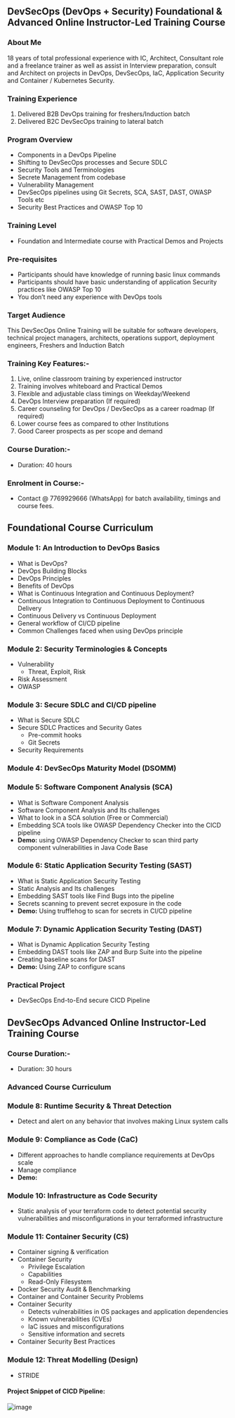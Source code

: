 ## DevSecOps (DevOps + Security) Foundational & Advanced Online Instructor-Led Training Course

### About Me
18 years of total professional experience with IC, Architect, Consultant role and a freelance trainer as well as assist in Interview preparation, consult and Architect on projects in DevOps, DevSecOps, IaC,  Application Security and Container / Kubernetes Security.

### Training Experience
1. Delivered B2B DevOps training for freshers/Induction batch
2. Delivered B2C DevSecOps training to lateral batch

### Program Overview
- Components in a DevOps Pipeline
- Shifting to DevSecOps processes and Secure SDLC
- Security Tools and Terminologies
- Secrete Management from codebase
- Vulnerability Management
- DevSecOps pipelines using Git Secrets, SCA, SAST, DAST, OWASP Tools etc
- Security Best Practices and OWASP Top 10

### Training Level
- Foundation and Intermediate course with Practical Demos and Projects

### Pre-requisites
- Participants should have knowledge of running basic linux commands
- Participants should have basic understanding of application Security practices like OWASP Top 10
- You don’t need any experience with DevOps tools

### Target Audience
This DevSecOps Online Training will be suitable for software developers, technical project managers, architects, operations support, deployment engineers, Freshers and Induction Batch

### Training Key Features:-
1. Live, online classroom training by experienced instructor
2. Training involves whiteboard and Practical Demos
3. Flexible and adjustable class timings on Weekday/Weekend
7. DevOps Interview preparation (If required)
8. Career counseling for DevOps / DevSecOps as a career roadmap (If required)
9. Lower course fees as compared to other Institutions
10. Good Career prospects as per scope and demand

### Course Duration:-
- Duration: 40 hours

### Enrolment in Course:-
- Contact @ 7769929666 (WhatsApp) for batch availability, timings and course fees.


## Foundational Course Curriculum

### Module 1: An Introduction to DevOps Basics
- What is DevOps?
- DevOps Building Blocks
- DevOps Principles
- Benefits of DevOps
- What is Continuous Integration and Continuous Deployment?
- Continuous Integration to Continuous Deployment to Continuous Delivery
- Continuous Delivery vs Continuous Deployment
- General workflow of CI/CD pipeline
- Common Challenges faced when using DevOps principle

### Module 2: Security Terminologies & Concepts
- Vulnerability
	- Threat, Exploit, Risk
- Risk Assessment
- OWASP
  
### Module 3: Secure SDLC and CI/CD pipeline
- What is Secure SDLC
- Secure SDLC Practices and Security Gates
	- Pre-commit hooks
	- Git Secrets 
- Security Requirements

### Module 4: DevSecOps Maturity Model (DSOMM)

### Module 5: Software Component Analysis (SCA)
- What is Software Component Analysis
- Software Component Analysis and Its challenges
- What to look in a SCA solution (Free or Commercial)
- Embedding SCA tools like OWASP Dependency Checker into the CICD pipeline
- **Demo:** using OWASP Dependency Checker to scan third party component vulnerabilities in Java Code Base

### Module 6: Static Application Security Testing (SAST)
- What is Static Application Security Testing
- Static Analysis and Its challenges
- Embedding SAST tools like Find Bugs into the pipeline
- Secrets scanning to prevent secret exposure in the code
- **Demo:** Using trufflehog to scan for secrets in CI/CD pipeline

### Module 7: Dynamic Application Security Testing (DAST)
- What is Dynamic Application Security Testing
- Embedding DAST tools like ZAP and Burp Suite into the pipeline
- Creating baseline scans for DAST
- **Demo:** Using ZAP to configure scans

### Practical Project
- DevSecOps End-to-End secure CICD Pipeline


## DevSecOps Advanced Online Instructor-Led Training Course

### Course Duration:-
- Duration: 30 hours

### Advanced Course Curriculum

### Module 8: Runtime Security & Threat Detection
- Detect and alert on any behavior that involves making Linux system calls

### Module 9: Compliance as Code (CaC)
- Different approaches to handle compliance requirements at DevOps scale
- Manage compliance
- **Demo:**

### Module 10: Infrastructure as Code Security
- Static analysis of your terraform code to detect potential security vulnerabilities and misconfigurations in your terraformed infrastructure
  
### Module 11: Container Security (CS)
- Container signing & verification
- Container Security
	- Privilege Escalation
	- Capabilities
	- Read-Only Filesystem
- Docker Security Audit & Benchmarking
- Container and Container Security Problems
- Container Security
	- Detects vulnerabilities in OS packages and application dependencies
	- Known vulnerabilities (CVEs)
	- IaC issues and misconfigurations
	- Sensitive information and secrets
- Container Security Best Practices

### Module 12: Threat Modelling (Design)
- STRIDE


#### Project Snippet of CICD Pipeline:

![image](https://user-images.githubusercontent.com/19668060/222781377-9bc4f8cc-7022-4938-a54f-52c77241ab53.png)

